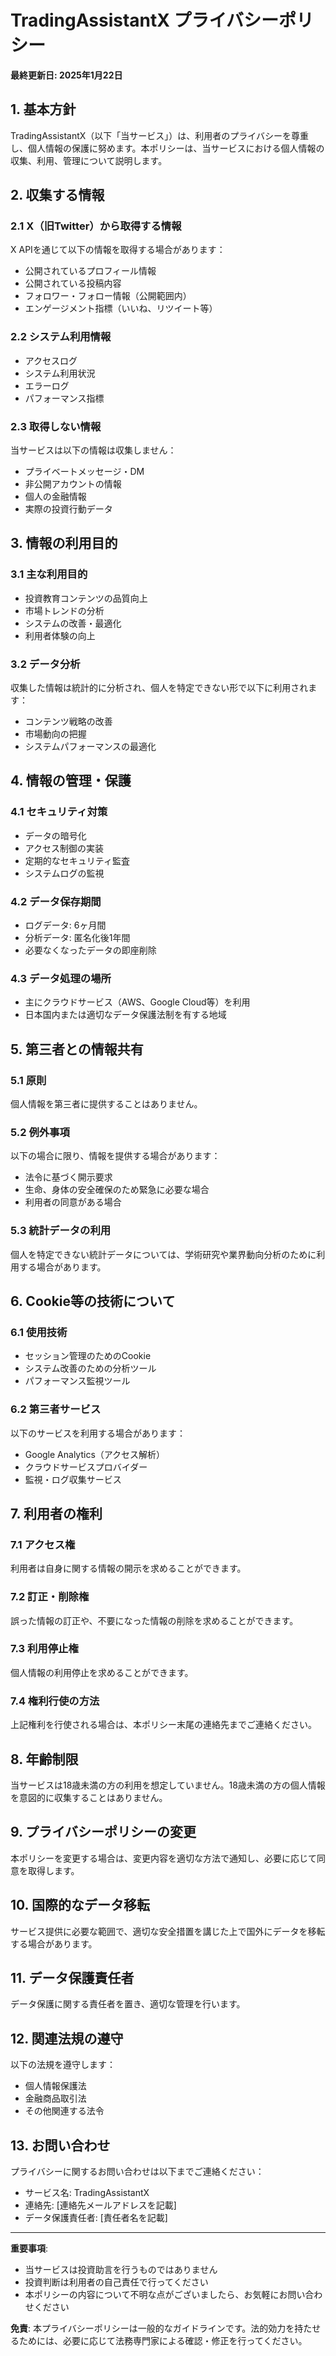 # TradingAssistantX プライバシーポリシー

**最終更新日: 2025年1月22日**

## 1. 基本方針

TradingAssistantX（以下「当サービス」）は、利用者のプライバシーを尊重し、個人情報の保護に努めます。本ポリシーは、当サービスにおける個人情報の収集、利用、管理について説明します。

## 2. 収集する情報

### 2.1 X（旧Twitter）から取得する情報
X APIを通じて以下の情報を取得する場合があります：
- 公開されているプロフィール情報
- 公開されている投稿内容
- フォロワー・フォロー情報（公開範囲内）
- エンゲージメント指標（いいね、リツイート等）

### 2.2 システム利用情報
- アクセスログ
- システム利用状況
- エラーログ
- パフォーマンス指標

### 2.3 取得しない情報
当サービスは以下の情報は収集しません：
- プライベートメッセージ・DM
- 非公開アカウントの情報
- 個人の金融情報
- 実際の投資行動データ

## 3. 情報の利用目的

### 3.1 主な利用目的
- 投資教育コンテンツの品質向上
- 市場トレンドの分析
- システムの改善・最適化
- 利用者体験の向上

### 3.2 データ分析
収集した情報は統計的に分析され、個人を特定できない形で以下に利用されます：
- コンテンツ戦略の改善
- 市場動向の把握
- システムパフォーマンスの最適化

## 4. 情報の管理・保護

### 4.1 セキュリティ対策
- データの暗号化
- アクセス制御の実装
- 定期的なセキュリティ監査
- システムログの監視

### 4.2 データ保存期間
- ログデータ: 6ヶ月間
- 分析データ: 匿名化後1年間
- 必要なくなったデータの即座削除

### 4.3 データ処理の場所
- 主にクラウドサービス（AWS、Google Cloud等）を利用
- 日本国内または適切なデータ保護法制を有する地域

## 5. 第三者との情報共有

### 5.1 原則
個人情報を第三者に提供することはありません。

### 5.2 例外事項
以下の場合に限り、情報を提供する場合があります：
- 法令に基づく開示要求
- 生命、身体の安全確保のため緊急に必要な場合
- 利用者の同意がある場合

### 5.3 統計データの利用
個人を特定できない統計データについては、学術研究や業界動向分析のために利用する場合があります。

## 6. Cookie等の技術について

### 6.1 使用技術
- セッション管理のためのCookie
- システム改善のための分析ツール
- パフォーマンス監視ツール

### 6.2 第三者サービス
以下のサービスを利用する場合があります：
- Google Analytics（アクセス解析）
- クラウドサービスプロバイダー
- 監視・ログ収集サービス

## 7. 利用者の権利

### 7.1 アクセス権
利用者は自身に関する情報の開示を求めることができます。

### 7.2 訂正・削除権
誤った情報の訂正や、不要になった情報の削除を求めることができます。

### 7.3 利用停止権
個人情報の利用停止を求めることができます。

### 7.4 権利行使の方法
上記権利を行使される場合は、本ポリシー末尾の連絡先までご連絡ください。

## 8. 年齢制限

当サービスは18歳未満の方の利用を想定していません。18歳未満の方の個人情報を意図的に収集することはありません。

## 9. プライバシーポリシーの変更

本ポリシーを変更する場合は、変更内容を適切な方法で通知し、必要に応じて同意を取得します。

## 10. 国際的なデータ移転

サービス提供に必要な範囲で、適切な安全措置を講じた上で国外にデータを移転する場合があります。

## 11. データ保護責任者

データ保護に関する責任者を置き、適切な管理を行います。

## 12. 関連法規の遵守

以下の法規を遵守します：
- 個人情報保護法
- 金融商品取引法
- その他関連する法令

## 13. お問い合わせ

プライバシーに関するお問い合わせは以下までご連絡ください：
- サービス名: TradingAssistantX
- 連絡先: [連絡先メールアドレスを記載]
- データ保護責任者: [責任者名を記載]

---

**重要事項**:
- 当サービスは投資助言を行うものではありません
- 投資判断は利用者の自己責任で行ってください
- 本ポリシーの内容について不明な点がございましたら、お気軽にお問い合わせください

**免責**: 本プライバシーポリシーは一般的なガイドラインです。法的効力を持たせるためには、必要に応じて法務専門家による確認・修正を行ってください。